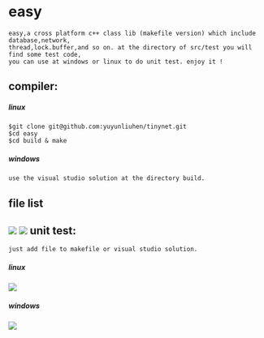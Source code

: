 easy
===
	easy,a cross platform c++ class lib (makefile version) which include database,network,
	thread,lock.buffer,and so on. at the directory of src/test you will find some test code,
	you can use at windows or linux to do unit test. enjoy it !
	
compiler:
---
##### linux
	$git clone git@github.com:yuyunliuhen/tinynet.git
	$cd easy 
	$cd build & make
##### windows
	use the visual studio solution at the directory build.
file list
---
![](http://img.my.csdn.net/uploads/201411/20/1416454254_4274.jpg)
![](http://img.my.csdn.net/uploads/201411/20/1416454255_6693.jpg)
unit test:
---
	just add file to makefile or visual studio solution.
##### linux
![](http://img.my.csdn.net/uploads/201411/20/1416454253_3229.jpg)
##### windows
![](http://img.my.csdn.net/uploads/201411/20/1416454253_8780.jpg)
